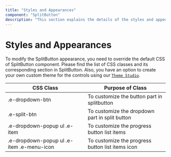 ```yaml
---
title: "Styles and Appearances"
component: "SplitButton"
description: "This section explains the details of the styles and appearances of the React SplitButton"
---
```


# Styles and Appearances

To modify the SplitButton appearance, you need to override the default CSS of SplitButton component. Please find the list of CSS classes and its corresponding section in SplitButton. Also, you have an option to create your own custom theme for the controls using our [`Theme Studio`](https://ej2.syncfusion.com/themestudio/?theme=material).

CSS Class | Purpose of Class
-----|-----
|.e-dropdown-btn|To customize the button part in splitbutton
|.e-split-btn|To customize the dropdown part in split button
|.e-dropdown-popup ul .e-item|To customize the progress button list items
|.e-dropdown-popup ul .e-item .e-menu-icon |To customize the progress button list items icon
